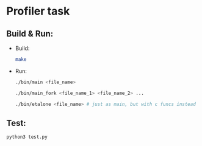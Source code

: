 # Profiler task

## Build & Run:
* Build:
    ```bash
    make
    ```
* Run:
    ```bash
    ./bin/main <file_name>
    ```
    ```bash
    ./bin/main_fork <file_name_1> <file_name_2> ...
    ```
    ```bash
    ./bin/etalone <file_name> # just as main, but with c funcs instead of syscalls
    ```

## Test:
```bash
python3 test.py
```
